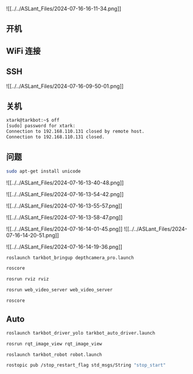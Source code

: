 ![[../../ASLant_Files/2024-07-16-16-11-34.png]]
## 开机

## WiFi 连接

## SSH
![[../../ASLant_Files/2024-07-16-09-50-01.png]]


## 关机

```sh
xtark@tarkbot:~$ off
[sudo] password for xtark:
Connection to 192.168.110.131 closed by remote host.
Connection to 192.168.110.131 closed.
```

## 问题

```sh
sudo apt-get install unicode
```


![[../../ASLant_Files/2024-07-16-13-40-48.png]]


![[../../ASLant_Files/2024-07-16-13-54-42.png]]

![[../../ASLant_Files/2024-07-16-13-55-57.png]]

![[../../ASLant_Files/2024-07-16-13-58-47.png]]

![[../../ASLant_Files/2024-07-16-14-01-45.png]]
![[../../ASLant_Files/2024-07-16-14-20-51.png]]

![[../../ASLant_Files/2024-07-16-14-19-36.png]]







```sh
roslaunch tarkbot_bringup depthcamera_pro.launch
```

```sh
roscore
```

```sh
rosrun rviz rviz
```

```sh
rosrun web_video_server web_video_server
```

```sh
roscore
```






## Auto
```sh
roslaunch tarkbot_driver_yolo tarkbot_auto_driver.launch
```

```sh
rosrun rqt_image_view rqt_image_view
```

```sh
roslaunch tarkbot_robot robot.launch
```

```sh
rostopic pub /stop_restart_flag std_msgs/String "stop_start"
```

